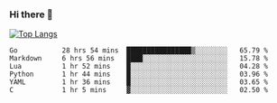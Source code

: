 ### Hi there 👋

<!--
**3Xpl0it3r/3Xpl0it3r** is a ✨ _special_ ✨ repository because its `README.md` (this file) appears on your GitHub profile.

Here are some ideas to get you started:

- 🔭 I’m currently working on ...
- 🌱 I’m currently learning ...
- 👯 I’m looking to collaborate on ...
- 🤔 I’m looking for help with ...
- 💬 Ask me about ...
- 📫 How to reach me: ...
- 😄 Pronouns: ...
- ⚡ Fun fact: ...
-->


[![Top Langs](https://github-readme-stats.vercel.app/api/top-langs/?username=3Xpl0it3r&layout=compact)](https://github.com/3Xpl0it3r/3Xpl0it3r)

<!--START_SECTION:waka-->

```text
Go           28 hrs 54 mins  ████████████████▒░░░░░░░░   65.79 %
Markdown     6 hrs 56 mins   ████░░░░░░░░░░░░░░░░░░░░░   15.78 %
Lua          1 hr 52 mins    █░░░░░░░░░░░░░░░░░░░░░░░░   04.28 %
Python       1 hr 44 mins    █░░░░░░░░░░░░░░░░░░░░░░░░   03.96 %
YAML         1 hr 36 mins    █░░░░░░░░░░░░░░░░░░░░░░░░   03.65 %
C            1 hr 5 mins     ▓░░░░░░░░░░░░░░░░░░░░░░░░   02.50 %
```

<!--END_SECTION:waka-->
